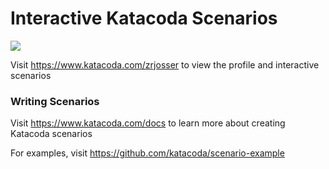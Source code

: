 # Interactive Katacoda Scenarios

[![](http://shields.katacoda.com/katacoda/zrjosser/count.svg)](https://www.katacoda.com/zrjosser "Get your profile on Katacoda.com")

Visit https://www.katacoda.com/zrjosser to view the profile and interactive scenarios

### Writing Scenarios
Visit https://www.katacoda.com/docs to learn more about creating Katacoda scenarios

For examples, visit https://github.com/katacoda/scenario-example
